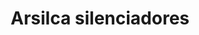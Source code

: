 ---
title: "Arsilca silenciadores"
url: /barcelona/arsilca-silenciadores/
shop: reparación de automóviles
---